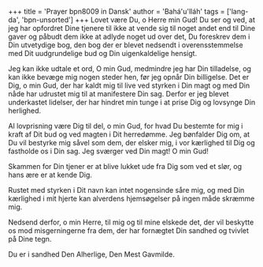 +++
title = 'Prayer bpn8009 in Dansk'
author = 'Bahá'u'lláh'
tags = ['lang-da', 'bpn-unsorted']
+++
Lovet være Du, o Herre min Gud! Du ser og ved, at jeg har opfordret Dine tjenere til ikke at vende sig til noget andet end til Dine gaver og påbudt dem ikke at adlyde noget ud over det, Du foreskrev dem i Din utvetydige bog, den bog der er blevet nedsendt i overensstemmelse med Dit uudgrundelige bud og Din uigenkaldelige hensigt.

Jeg kan ikke udtale et ord, O min Gud, medmindre jeg har Din tilladelse, og kan ikke bevæge mig nogen steder hen, før jeg opnår Din billigelse. Det er Dig, o min Gud, der har kaldt mig til live ved styrken i Din magt og med Din nåde har udrustet mig til at manifestere Din sag. Derfor er jeg blevet underkastet lidelser, der har hindret min tunge i at prise Dig og lovsynge Din herlighed.

Al lovprisning være Dig til del, o min Gud, for hvad Du bestemte for mig i kraft af Dit bud og ved magten i Dit herredømme. Jeg bønfalder Dig om, at Du vil bestyrke mig såvel som dem, der elsker mig, i vor kærlighed til Dig og fastholde os i Din sag. Jeg sværger ved Din magt! O min Gud!

Skammen for Din tjener er at blive lukket ude fra Dig som ved et slør, og hans ære er at kende Dig.

Rustet med styrken i Dit navn kan intet nogensinde såre mig, og med Din kærlighed i mit hjerte kan alverdens hjemsøgelser på ingen måde skræmme mig.

Nedsend derfor, o min Herre, til mig og til mine elskede det, der vil beskytte os mod misgerningerne fra dem, der har fornægtet Din sandhed og tvivlet på Dine tegn.

Du er i sandhed Den Alherlige, Den Mest Gavmilde.
